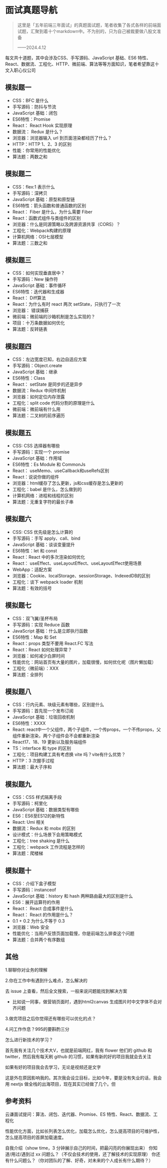 # 面试真题导航



> 这里是「五年前端三年面试」的真题面试题，笔者收集了各式各样的前端面试题，汇聚到着十个markdown中。不为别的，只为自己被裁要做八股文准备
>
> ——2024.4.12

每文共十道题，其中会涉及CSS、手写源码、JavaScript 基础、ES6 特性、React、数据流、工程化、HTTP、微前端、算法等等方面知识，笔者希望靠这十文入职心仪公司

## 模拟题一

- CSS：BFC 是什么
- 手写源码：防抖与节流
- JavaScript 基础：闭包
- ES6特性：Promise 
- React： React Hook 实现原理
- 数据流： Redux 是什么？
- 浏览器：浏览器输入 url 到页面渲染都经历了什么？
- HTTP：HTTP 1、2、3 的区别
- 性能：你常用的性能优化
- 算法题：两数之和

## 模拟题二

- CSS：flex:1  表示什么
- 手写源码：深拷贝
- JavaScript 基础：原型和原型链
- ES6特性：箭头函数和普通函数的区别
- React： Fiber 是什么，为什么需要 Fiber
- React：函数式组件与类组件的区别
- 浏览器：什么是同源策略以及跨源资源共享（CORS）？
- 工程化：Webpack构建的原理 
- 计算机网络：OSI七层模型 
- 算法题：三数之和

## 模拟题三

- CSS：如何实现垂直居中？
- 手写源码：New 操作符
- JavaScript 基础：事件循环
- ES6特性：迭代器和生成器
- React： Diff算法
- React：为什么有时 react 两次 setState，只执行了一次
- 浏览器： 错误捕获
- 微前端：微前端的沙箱机制是怎么实现的？ 
- 项目：十万条数据如何优化
- 算法题：反转链表 

## 模拟题四

- CSS：左边宽度已知，右边自适应方案
- 手写源码：Object.create
- JavaScript 基础：继承
- ES6特性：Class
- React： setState 是同步的还是异步
- 数据流：Redux 中间件机制
- 浏览器：如何定位内存泄露
- 工程化：split code 代码分割的原理是什么
- 微前端：微前端有什么用
- 算法题：二叉树的前序遍历

## 模拟题五

- CSS: CSS 选择器有哪些
- 手写源码：实现一个 promise
- JavaScript 基础：作用域
- ES6特性：Es Module 和 CommonJs
- React： useMemo、useCallback和useRefs区别
- React：说说你做的组件
- 浏览器：html缓存了怎么更新，js和css缓存是怎么更新的
- 工程化：babel 是什么，怎么做到的 
- 计算机网络：进程和线程的区别
- 算法题：无重复字符的最长子串

## 模拟题六

- CSS: CSS 优先级是怎么计算的
- 手写源码：手写 apply、call、bind 
- JavaScript 基础：谈谈变量提升
- ES6特性：let 和 const
- React：React 中的多次渲染如何优化
- React： useEffect、useLayoutEffect、useLayoutEffect使用场景
- WebApp：适配方案
- 浏览器：Cookie、localStorage、sessionStorage、IndexedDB的区别
- 工程化：谈下 webpack loader 机制
- 算法题：有效的括号

## 模拟题七

- CSS：双飞翼/圣杯布局
- 手写源码：实现 Reduce 函数
- JavaScript 基础：什么是立即执行函数
- ES6特性：Map 和 Set
- React：props 类型不要用 React.FC 写法
- React：React 如何处理异常？
- 浏览器：如何减少白屏时间
- 性能优化：网站首页有大量的图片，加载很慢，如何优化呢（图片懒加载）
- 工程化（微前端）：XXX
- 算法题：全排列

## 模拟题八

- CSS：行内元素、块级元素有哪些，区别是什么
- 手写源码：首先现一个发布订阅 
- JavaScript 基础：垃圾回收机制
- ES6特性：XXXX
- React: react中一个父组件，两个子组件，一个传props，一个不传props，父组件重新渲染，两个子组件会不会都重新渲染
- React17、18、19 更新以及服务端组件
- TS：interface 和 type 的区别
- 工程化：项目构建工具有考虑换 vite 吗？vite有什么优势？
- HTTP：3 次握手过程
- 算法题：最大子序和

## 模拟题九

- CSS：CSS 样式隔离手段
- 手写源码：柯里化
- JavaScript 基础：数据类型有哪些
- ES6：ES6至ES12的新特性
- React: Umi 相关
- 数据流：Redux 和 mobx 的区别
- 设计模式：什么场景下会用策略模式
- 工程化：tree shaking 是什么
- 工程化：webpack 工作流程是怎样的
- 算法题：爬楼梯

## 模拟题十

- CSS：介绍下盒子模型
- 手写源码：instanceof 
- JavaScript 基础：history 和 hash 两种路由最大的区别是什么
- ES6：展开运算符的作用
- React： React 合成事件是什么
- React： React 的作用是什么？
- 0.1 + 0.2 为什么不等于 0.3
- 浏览器：Web 安全
- 性能优化：当用户反馈页面加载慢，你是前端怎么排查这个问题
- 算法题：合并两个有序数组





## 其他

1.聊聊你对业务的理解

2.你在工作中有遇到什么难点，怎么解决的

去 issue 上查看，然后全文搜索，一般来说问题能找到解决方案

- 比如说一同事，做营销页面时，遇到html2canvas 生成图片时中文字体不会对齐问题

3.做完项目之后你觉得还有哪些可以优化的点？

4.问工作作息？995的要斟酌三分



怎么进行新技术的学习？



首先我有关注几个技术大V，也就是前端网红，我有 flower 他们的 github 和 twitter，然后我有每天刷 github 的习惯，如果有新的好的项目我就会去关注

如果有好的项目我会去学习，无论是视频还是文字

这是外在原因影响我的。其次我会设立目标，比如今年，要是没有失业的话，我会用 nextjs 做全栈的出海项目，现在其实已经做了几个。但





## 参考资料

云谦面试提问：算法、闭包、迭代器、Promise、ES 特性、React、数据流、工程化

性能优化方面，比如长列表怎么优化，加载怎么优化，怎么提高项目的可维护性，怎么提高项目的首屏加载速度。

自我介绍（show time，3 分钟展示自己的时间，把最闪亮的你展现出来）
你知道/用过/遇到过 xx 问题么？（不仅会技术的使用，还了解技术的实现原理）
你还有什么问题么？（你对团队的了解、好奇，对未来的个人成长有什么期待？）



